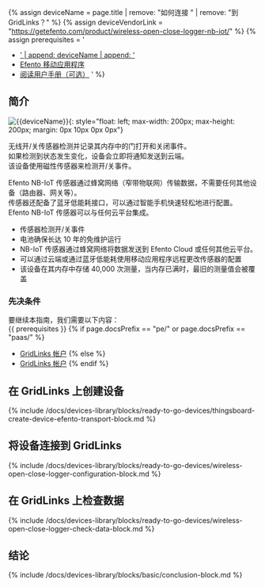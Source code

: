 {% assign deviceName = page.title | remove: "如何连接 " | remove: "到 GridLinks？" %}
{% assign deviceVendorLink = "https://getefento.com/product/wireless-open-close-logger-nb-iot/" %}
{% assign prerequisites = '
- <a href="' | append: deviceVendorLink | append: '" target="_blank">' | append: deviceName | append: '</a>
- [Efento 移动应用程序](https://play.google.com/store/apps/details?id=pl.efento.cloud&hl=en)
- [阅读用户手册（可选）](https://getefento.com/support/)
'
 %}

## 简介

![{{deviceName}}](/images/devices-library/{{page.deviceImageFileName}}){: style="float: left; max-width: 200px; max-height: 200px; margin: 0px 10px 0px 0px"}

无线开/关传感器检测并记录其内存中的门打开和关闭事件。  
如果检测到状态发生变化，设备会立即将通知发送到云端。  
该设备使用磁性传感器来检测开/关事件。  

Efento NB-IoT 传感器通过蜂窝网络（窄带物联网）传输数据，不需要任何其他设备（路由器、网关等）。  
传感器还配备了蓝牙低能耗接口，可以通过智能手机快速轻松地进行配置。  
Efento NB-IoT 传感器可以与任何云平台集成。  

- 传感器检测开/关事件
- 电池确保长达 10 年的免维护运行
- NB-IoT 传感器通过蜂窝网络将数据发送到 Efento Cloud 或任何其他云平台。
- 可以通过云端或通过蓝牙低能耗使用移动应用程序远程更改传感器的配置
- 该设备在其内存中存储 40,000 次测量，当内存已满时，最旧的测量值会被覆盖

### 先决条件

要继续本指南，我们需要以下内容：  
{{ prerequisites }}
{% if page.docsPrefix == "pe/" or page.docsPrefix == "paas/" %}
- [GridLinks 帐户](https://thingsboard.cloud)
{% else %}
- [GridLinks 帐户](https://demo.thingsboard.io)
{% endif %}

## 在 GridLinks 上创建设备

{% include /docs/devices-library/blocks/ready-to-go-devices/thingsboard-create-device-efento-transport-block.md %}

## 将设备连接到 GridLinks

{% include /docs/devices-library/blocks/ready-to-go-devices/wireless-open-close-logger-configuration-block.md %}

## 在 GridLinks 上检查数据

{% include /docs/devices-library/blocks/ready-to-go-devices/wireless-open-close-logger-check-data-block.md %}

## 结论

{% include /docs/devices-library/blocks/basic/conclusion-block.md %}